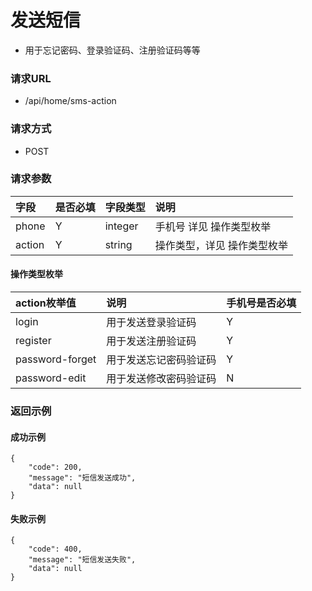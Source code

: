 # 发送短信

* 用于忘记密码、登录验证码、注册验证码等等

### 请求URL

* /api/home/sms-action

### 请求方式
* POST

### 请求参数

|字段|是否必填|字段类型|说明|
| :--- | :--- | :--- | :--- |
|phone|Y|integer|手机号 详见 操作类型枚举|
|action|Y|string|操作类型，详见 操作类型枚举|

#### 操作类型枚举
| action枚举值       | 说明           | 手机号是否必填 |
|:----------------|:-------------|:--------|
| login           | 用于发送登录验证码    | Y       |
| register        | 用于发送注册验证码    | Y       |
| password-forget | 用于发送忘记密码验证码 | Y       |
| password-edit   | 用于发送修改密码验证码 | N       |

### 返回示例

#### 成功示例
```
{
    "code": 200,
    "message": "短信发送成功",
    "data": null
}
```
#### 失败示例
```
{
    "code": 400,
    "message": "短信发送失败",
    "data": null
}
```
